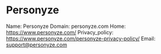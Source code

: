 
# Personyze

Name: Personyze
Domain: personyze.com
Home: https://www.personyze.com/
Privacy_policy: https://www.personyze.com/personyze-privacy-policy/
Email: support@personyze.com
